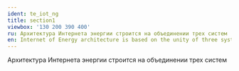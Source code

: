 ```yaml
---
ident: te_iot_ng
title: section1
viewbox: '130 200 390 400'
ru: Архитектура Интернета энергии строится на объединении трех систем
en: Internet of Energy architecture is based on the unity of three systems
---
```

Архитектура Интернета энергии строится на объединении трех систем